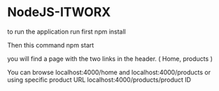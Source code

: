 # NodeJS-ITWORX

to run the application run first
npm install

Then this command
npm start


you will find a page with the two links in the header. ( Home, products )

You can browse localhost:4000/home and localhost:4000/products
or using specific product URL localhost:4000/products/product ID
